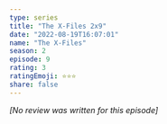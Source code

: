```yaml
---
type: series
title: "The X-Files 2x9"
date: "2022-08-19T16:07:01"
name: "The X-Files"
season: 2
episode: 9
rating: 3
ratingEmoji: ⭐️⭐️⭐️
share: false
---
```


*[No review was written for this episode]*
